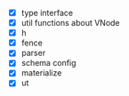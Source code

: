 - [x] type interface
- [x] util functions about VNode
- [x] h
- [x] fence
- [x] parser
- [x] schema config
- [x] materialize
- [x] ut
